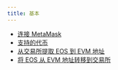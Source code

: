```yaml
---
title: 基本
---
```


<head><title>EOS EVM 的基本设置</title></head>

- [连接 MetaMask](../10_basic-setup/10_connect-metamask.md)
- [支持的代币](./50_supported-tokens.md)
- [从交易所提取 EOS 到 EVM 地址](./70_withdraw-to-evm.md)
- [将 EOS 从 EVM 地址转移到交易所](./80_transfer-to-exchanges.md)
